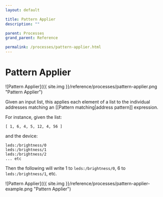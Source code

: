 ```yaml
---
layout: default

title: Pattern Applier
description: ""

parent: Processes
grand_parent: Reference

permalink: /processes/pattern-applier.html
---
```

# Pattern Applier

![Pattern Applier]({{ site.img }}/reference/processes/pattern-applier.png "Pattern Applier")

Given an input list, this applies each element of a list to the individual addresses matching an [[Pattern matching|address pattern]] expression.

For instance, given the list:

```
[ 1, 6, 4, 5, 12, 4, 56 ]
```

and the device: 

```
leds:/brightness/0
leds:/brightness/1
leds:/brightness/2
... etc
```

Then the following will write 1 to `leds:/brightness/0`, 6 to `leds:/brightness/1`, etc.


![Pattern Applier]({{ site.img }}/reference/processes/pattern-applier-example.png "Pattern Applier")